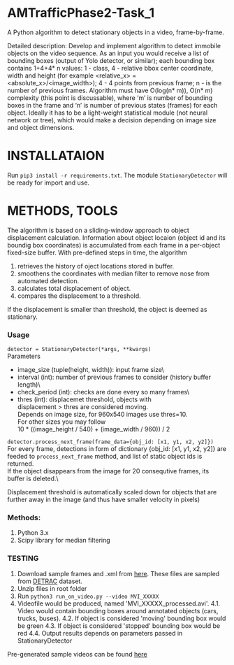 # AMTrafficPhase2-Task_1
A Python algorithm to detect stationary objects in a video, frame-by-frame.

Detailed description:
Develop and implement algorithm to detect immobile objects on the video
sequence. As an input you would receive a list of bounding boxes (output of
Yolo detector, or similar); each bounding box contains 1+4+4* n values: 1 -
class, 4 - relative bbox center coordinate, width and height (for example
<relative_x> = <absolute_x>/<image_width>); 4 - 4 points from previous
frame; n - is the number of previous frames.
Algorithm must have O(log(n* m)), O(n* m) complexity (this point is
discussable), where ‘m’ is number of bounding boxes in the frame and ‘n’ is
number of previous states (frames) for each object.
Ideally it has to be a light-weight statistical module (not neural network or
tree), which would make a decision depending on image size and object
dimensions.

# INSTALLATAION

Run ```pip3 install -r requirements.txt```.
The module ```StationaryDetector``` will be ready for import and use.

# METHODS, TOOLS
The algorithm is based on a sliding-window approach to object displacement calculation. Information about object locaion (object id and its boundig box coordinates) is accumulated from each frame in a per-object fixed-size buffer. With pre-defined steps in time, the algorithm 
1. retrieves the history of oject locations stored in buffer.
2. smoothens the coordinates with median filter to remove nose from automated detection.
3. calculates total displacement of object.
4. compares the displacement to a threshold. 

If the displacement is smaller than threshold, the object is deemed as stationary.

### Usage
```detector = StationaryDetector(*args, **kwargs)```\
Parameters
* image_size (tuple(height, width)): input frame size\
* interval (int): number of previous frames to consider (history buffer length)\
* check_period (int): checks are done every so many frames\
* thres (int): displacemet threshold, objects with \
 displacement > thres are considered moving.\
 Depends on image size, for 960x540 images use thres=10.\
 For other sizes you may follow\
 10 * ((image_height / 540) + (image_width / 960)) / 2
 
```detector.process_next_frame(frame_data={obj_id: [x1, y1, x2, y2]}) ```\
For every frame, detections in form of dictionary {obj_id: [x1, y1, x2, y2]} are feeded to `process_next_frame` method, and list of static object ids is returned.\
If the object disappears from the image for 20 consequtive frames, its buffer is deleted.\
        
 Displacement threshold is automatically scaled down for objects that are further away in the image (and thus have smaller velocity
 in pixels)       

### Methods:
1. Python 3.x
2. Scipy library for median filtering

### TESTING

1. Download sample frames and .xml from [here](https://drive.google.com/open?id=1HT8bfzucocSJR9fnjZl4wdjZgmOvEMzQ). These files are sampled from [DETRAC](http://detrac-db.rit.albany.edu/) dataset.
2. Unzip files in root folder
3. Run ```python3 run_on_video.py --video MVI_XXXXX```
4. Videofile would be produced, named 'MVI_XXXXX_processed.avi'. 
4.1. Video would contain bounding boxes around annotated objects (cars, trucks, buses). 
4.2. If object is considered 'moving' bounding box would be green
4.3. If object is considered 'stopped' bounding box would be red
4.4. Output results depends on parameters passed in StationaryDetector

Pre-generated sample videos can be found [here](https://drive.google.com/open?id=1M33jMYyIhF68fmPi5KLKNt4WbI1QhUCZ)

